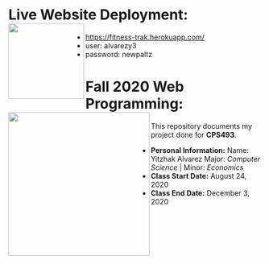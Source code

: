 # Live Website Deployment: <a href="https://fitness-trak.herokuapp.com/"><image align="left" width="150" height="150" src="https://github.com/yitzhakalvarez/FitnessTracker/blob/master/client/src/assets/weight.png"></a>
- https://fitness-trak.herokuapp.com/
- user: alvarezy3
- password: newpaltz


# Fall 2020 Web Programming: <a href="https://github.com/yitzhakalvarez/FitnessTracker"><img align="left" width="280" height="285" src="https://www.newpaltz.edu/media/identity/logos/newpaltzlogo.jpg"></a>

This repository documents my project done for **CPS493**.
- **Personal Information:**
Name: Yitzhak Alvarez
Major: *Computer Science* | Minor: *Economics*   
- **Class Start Date:** August 24, 2020
- **Class End Date:** December 3, 2020
